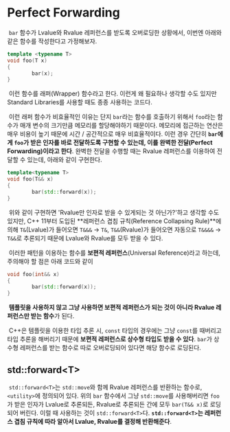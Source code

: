 # Perfect Forwarding

&nbsp;`bar` 함수가 Lvalue와 Rvalue 레퍼런스를 받도록 오버로딩한 상황에서, 이번엔 아래와 같은 함수를 작성한다고 가정해보자.

```C++
template <typename T>
void foo(T x)
{
        bar(x);
}
```

&nbsp;이런 함수를 래퍼(Wrapper) 함수라고 한다. 이런게 왜 필요하나 생각할 수도 있지만 Standard Libraries를 사용할 때도 종종 사용하는 코드다.


&nbsp;이런 래퍼 함수가 비효율적인 이유는 단지 `bar`라는 함수를 호출하기 위해서 `foo`라는 함수가 매개 변수의 크기만큼 메모리를 할당해야하기 때문이다. 메모리에 접근하는 연산은 매우 비용이 높기 때문에 시간 / 공간적으로 매우 비효율적이다. 이런 경우 간단히 **`bar`에게 `foo`가 받은 인자를 바로 전달하도록 구현할 수 있는데, 이를 완벽한 전달(Perfect Forwarding)이라고 한다**. 완벽한 전달을 수행할 때는 Rvalue 레퍼런스를 이용하여 전달할 수 있는데, 아래와 같이 구현한다.

```C++
template<typename T>
void foo(T&& x)
{
        bar(std::forward(x));
}
```

&nbsp;위와 같이 구현하면 'Rvalue만 인자로 받을 수 있게되는 것 아닌가?'하고 생각할 수도 있지만, C++ 11부터 도입된 **레퍼런스 겹침 규칙(Reference Collapsing Rule)**에 의해 `T&`(Lvalue)가 들어오면 `T&&&` -> `T&`, `T&&`(Rvalue)가 들어오면 자동으로 `T&&&&` -> `T&&`로 추론되기 때문에 Lvalue와 Rvalue를 모두 받을 수 있다.


&nbsp;이러한 패턴을 이용하는 함수를 **보편적 레퍼런스**(Universal Reference)라고 하는데, 주의해야 할 점은 아래 코드와 같이

```C++
void foo(int&& x)
{
        bar(std::forward(x));
}
```

&nbsp;**템플릿을 사용하지 않고 그냥 사용하면 보편적 레퍼런스가 되는 것이 아니라 Rvalue 레퍼런스만 받는 함수**가 된다.


&nbsp;C++은 템플릿을 이용한 타입 추론 시, `const` 타입의 경우에는 그냥 `const`를 때버리고 타입 추론을 해버리기 때문에 **보편적 레퍼런스로 상수형 타입도 받을 수 있다**. `bar`가 상수형 레퍼런스를 받는 함수로 따로 오버로딩되어 있다면 해당 함수로 로딩된다.


## std::forward&lt;T>

&nbsp;`std::forward<T>`는 `std::move`와 함께 Rvalue 레퍼런스를 반환하는 함수로, `<utility>`에 정의되어 있다. 위의 `bar` 함수에서 그냥 `std::move`를 사용해버리면 `foo`가 받은 인자가 Lvalue로 추론되든, Rvalue로 추론되든 간에 모두 `bar(T&& x)`로 로딩되어 버린다. 이럴 때 사용하는 것이 `std::forward<T>`다. **`std::forward<T>`는 레퍼런스 겹침 규칙에 따라 알아서 Lvalue, Rvalue를 결정해 반환해준다**.
